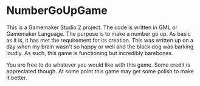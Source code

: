 # NumberGoUpGame

This is a Gamemaker Studio 2 project. The code is written in GML or Gamemaker Language. The purpose is to make a number go up. As basic as it is, it has met the requirement for its creation. This was written up on a day when my brain wasn't so happy or well and the black dog was barking loudly. As such, this game is functioning but incredibly barebones.

You are free to do whatever you would like with this game. Some credit is appreciated though.
At some point this game may get some polish to make it better.
